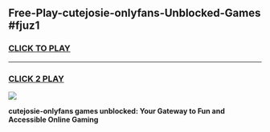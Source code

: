 
## Free-Play-cutejosie-onlyfans-Unblocked-Games #fjuz1
<h3>
<a href="https://news.freeplayer.one?title=cutejosie-onlyfans&ref=8M">CLICK TO PLAY</a></h3>
<hr>

<h3>
<a href="https://news.freeplayer.one?title=cutejosie-onlyfans&ref=8M">CLICK 2 PLAY</a>
  
</h3>

<a href="https://news.freeplayer.one?title=cutejosie-onlyfans&ref=8M"><img src="https://clearcache.store/games.png"></a>


**cutejosie-onlyfans games unblocked: Your Gateway to Fun and Accessible Online Gaming**
